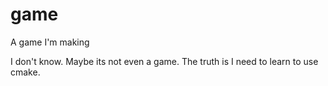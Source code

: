# game
A game I'm making

I don't know. Maybe its not even a game. The truth is I need to learn to use cmake.